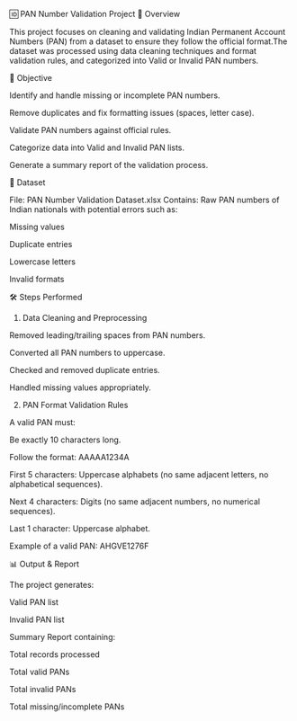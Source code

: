 🆔 PAN Number Validation Project
📌 Overview

This project focuses on cleaning and validating Indian Permanent Account Numbers (PAN) from a dataset to 
ensure they follow the official format.The dataset was processed using data cleaning techniques and 
format validation rules, and categorized into Valid or Invalid PAN numbers.


🎯 Objective

Identify and handle missing or incomplete PAN numbers.

Remove duplicates and fix formatting issues (spaces, letter case).

Validate PAN numbers against official rules.

Categorize data into Valid and Invalid PAN lists.

Generate a summary report of the validation process.


📂 Dataset

File: PAN Number Validation Dataset.xlsx
Contains: Raw PAN numbers of Indian nationals with potential errors such as:

Missing values

Duplicate entries

Lowercase letters

Invalid formats


🛠 Steps Performed
1. Data Cleaning and Preprocessing

Removed leading/trailing spaces from PAN numbers.

Converted all PAN numbers to uppercase.

Checked and removed duplicate entries.

Handled missing values appropriately.

2. PAN Format Validation Rules

A valid PAN must:

Be exactly 10 characters long.

Follow the format: AAAAA1234A

First 5 characters: Uppercase alphabets (no same adjacent letters, no alphabetical sequences).

Next 4 characters: Digits (no same adjacent numbers, no numerical sequences).

Last 1 character: Uppercase alphabet.

Example of a valid PAN: AHGVE1276F


📊 Output & Report

The project generates:

Valid PAN list

Invalid PAN list

Summary Report containing:

Total records processed

Total valid PANs

Total invalid PANs

Total missing/incomplete PANs
